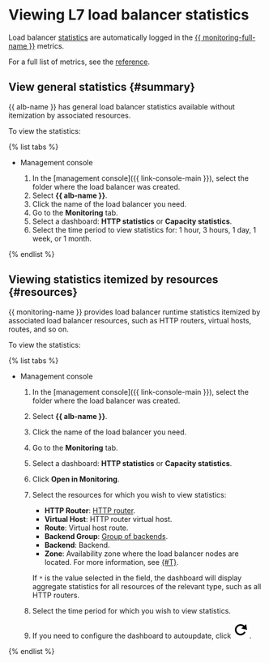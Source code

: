 # Viewing L7 load balancer statistics

Load balancer [statistics](../concepts/application-load-balancer.md#stats) are automatically logged in the [{{ monitoring-full-name }}](../../monitoring/) metrics.

For a full list of metrics, see the [reference](../metrics.md).

## View general statistics {#summary}

{{ alb-name }} has general load balancer statistics available without itemization by associated resources.

To view the statistics:

{% list tabs %}

- Management console

   1. In the [management console]({{ link-console-main }}), select the folder where the load balancer was created.
   1. Select **{{ alb-name }}**.
   1. Click the name of the load balancer you need.
   1. Go to the **Monitoring** tab.
   1. Select a dashboard: **HTTP statistics** or **Capacity statistics**.
   1. Select the time period to view statistics for: 1 hour, 3 hours, 1 day, 1 week, or 1 month.

{% endlist %}

## Viewing statistics itemized by resources {#resources}

{{ monitoring-name }} provides load balancer runtime statistics itemized by associated load balancer resources, such as HTTP routers, virtual hosts, routes, and so on.

To view the statistics:

{% list tabs %}

- Management console

   1. In the [management console]({{ link-console-main }}), select the folder where the load balancer was created.
   1. Select **{{ alb-name }}**.
   1. Click the name of the load balancer you need.
   1. Go to the **Monitoring** tab.
   1. Select a dashboard: **HTTP statistics** or **Capacity statistics**.
   1. Click **Open in Monitoring**.
   1. Select the resources for which you wish to view statistics:

      * **HTTP Router**: [HTTP router](../concepts/http-router.md).
      * **Virtual Host**: HTTP router virtual host.
      * **Route**: Virtual host route.
      * **Backend Group**: [Group of backends](../concepts/backend-group.md).
      * **Backend**: Backend.
      * **Zone**: Availability zone where the load balancer nodes are located. For more information, see [{#T}](../concepts/application-load-balancer.md#lb-location).

      If `*` is the value selected in the field, the dashboard will display aggregate statistics for all resources of the relevant type, such as all HTTP routers.

   1. Select the time period for which you wish to view statistics.
   1. If you need to configure the dashboard to autoupdate, click ![](../../_assets/monitoring/autorefresh.svg).

{% endlist %}
